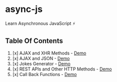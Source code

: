 # async-js
Learn Asynchronous JavaScript :zap:

## Table Of Contents

1. [x] AJAX and XHR Methods - [Demo](https://bolajiayodeji.github.io/async-js/01-Ajax%20&%20XHR%20Methods/)
2. [x] AJAX and JSON - [Demo](https://bolajiayodeji.github.io/async-js/02-Ajax%20&%20JSON/)
3. [x] Jokes Generator - [Demo](https://bolajiayodeji.github.io/async-js/03-Jokes%20Generator)
4. [x] REST APIs and Other HTTP Methods - [Demo](https://bolajiayodeji.github.io/async-js/04-REST%20APIs%20%26%20Other%20HTTP%20Methods)
5. [x] Call Back Functions - [Demo](https://bolajiayodeji.github.io/async-js/05-Call%20Back%20Functions)
